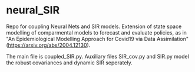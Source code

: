 # neural_SIR
Repo for coupling Neural Nets and SIR models.
Extension of state space modelling of comparmental models to forecast and evaluate policies, as in "An Epidemiological Modelling Approach for Covid19 via Data Assimilation" (https://arxiv.org/abs/2004.12130).

The main file is coupled_SIR.py.
Auxiliary files SIR_cov.py and SIR.py model the robust covariances and dynamic SIR seperately.
